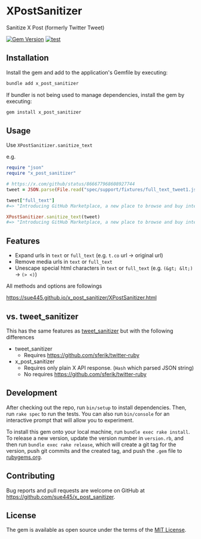 # XPostSanitizer
Sanitize X Post (formerly Twitter Tweet)

[![Gem Version](https://badge.fury.io/rb/x_post_sanitizer.svg)](https://badge.fury.io/rb/x_post_sanitizer)
[![test](https://github.com/sue445/x_post_sanitizer/actions/workflows/test.yml/badge.svg)](https://github.com/sue445/x_post_sanitizer/actions/workflows/test.yml)

## Installation
Install the gem and add to the application's Gemfile by executing:

```bash
bundle add x_post_sanitizer
```

If bundler is not being used to manage dependencies, install the gem by executing:

```bash
gem install x_post_sanitizer
```

## Usage
Use `XPostSanitizer.sanitize_text`

e.g.

```ruby
require "json"
require "x_post_sanitizer"

# https://x.com/github/status/866677968608927744
tweet = JSON.parse(File.read("spec/support/fixtures/full_text_tweet1.json"))

tweet["full_text"]
#=> "Introducing GitHub Marketplace, a new place to browse and buy integrations using your GitHub account. https://t.co/mPTtAxnU5z https://t.co/Wz2mUql2lc"

XPostSanitizer.sanitize_text(tweet)
#=> "Introducing GitHub Marketplace, a new place to browse and buy integrations using your GitHub account. https://github.com/blog/2359-introducing-github-marketplace-and-more-tools-to-customize-your-workflow"
```

## Features
* Expand urls in `text` or `full_text` (e.g. `t.co` url -> original url)
* Remove media urls in `text` or `full_text`
* Unescape special html characters in `text` or `full_text` (e.g. `(&gt; &lt;)` -> `(> <)`)

All methods and options are followings

https://sue445.github.io/x_post_sanitizer/XPostSanitizer.html

## vs. tweet_sanitizer
This has the same features as [tweet_sanitizer](https://github.com/sue445/tweet_sanitizer) but with the following differences

* tweet_sanitizer
    * Requires https://github.com/sferik/twitter-ruby
* x_post_sanitizer
    * Requires only plain X API response. (`Hash` which parsed JSON string)
    * No requires https://github.com/sferik/twitter-ruby

## Development

After checking out the repo, run `bin/setup` to install dependencies. Then, run `rake spec` to run the tests. You can also run `bin/console` for an interactive prompt that will allow you to experiment.

To install this gem onto your local machine, run `bundle exec rake install`. To release a new version, update the version number in `version.rb`, and then run `bundle exec rake release`, which will create a git tag for the version, push git commits and the created tag, and push the `.gem` file to [rubygems.org](https://rubygems.org).

## Contributing

Bug reports and pull requests are welcome on GitHub at https://github.com/sue445/x_post_sanitizer.

## License

The gem is available as open source under the terms of the [MIT License](https://opensource.org/licenses/MIT).
